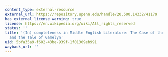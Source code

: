 ```yaml
---
content_type: external-resource
external_url: https://repository.upenn.edu/handle/20.500.14332/41179
has_external_license_warning: true
license: https://en.wikipedia.org/wiki/All_rights_reserved
status: ''
title: '(In) completeness in Middle English Literature: The Case of the Cook''s Tale
  and the Tale of Gamelyn'
uid: 5bfa35a9-f602-43be-939f-1f01309eb991
wayback_url: ''
---
```

